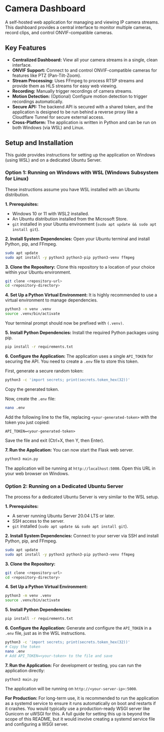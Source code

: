 # Camera Dashboard

A self-hosted web application for managing and viewing IP camera streams. This dashboard provides a central interface to monitor multiple cameras, record clips, and control ONVIF-compatible cameras.

## Key Features

- **Centralized Dashboard:** View all your camera streams in a single, clean interface.
- **ONVIF Support:** Connect to and control ONVIF-compatible cameras for features like PTZ (Pan-Tilt-Zoom).
- **Stream Processing:** Uses FFmpeg to process RTSP streams and provide them as HLS streams for easy web viewing.
- **Recording:** Manually trigger recordings of camera streams.
- **Motion Detection:** (Optional) Configure motion detection to trigger recordings automatically.
- **Secure API:** The backend API is secured with a shared token, and the application is designed to be run behind a reverse proxy like a Cloudflare Tunnel for secure external access.
- **Cross-Platform:** The application is written in Python and can be run on both Windows (via WSL) and Linux.

## Setup and Installation

This guide provides instructions for setting up the application on Windows (using WSL) and on a dedicated Ubuntu Server.

### Option 1: Running on Windows with WSL (Windows Subsystem for Linux)

These instructions assume you have WSL installed with an Ubuntu distribution.

**1. Prerequisites:**
   - Windows 10 or 11 with WSL2 installed.
   - An Ubuntu distribution installed from the Microsoft Store.
   - `git` installed in your Ubuntu environment (`sudo apt update && sudo apt install git`).

**2. Install System Dependencies:**
   Open your Ubuntu terminal and install Python, pip, and FFmpeg.
   ```bash
   sudo apt update
   sudo apt install -y python3 python3-pip python3-venv ffmpeg
   ```

**3. Clone the Repository:**
   Clone this repository to a location of your choice within your Ubuntu environment.
   ```bash
   git clone <repository-url>
   cd <repository-directory>
   ```

**4. Set Up a Python Virtual Environment:**
   It is highly recommended to use a virtual environment to manage dependencies.
   ```bash
   python3 -m venv .venv
   source .venv/bin/activate
   ```
   Your terminal prompt should now be prefixed with `(.venv)`.

**5. Install Python Dependencies:**
   Install the required Python packages using pip.
   ```bash
   pip install -r requirements.txt
   ```

**6. Configure the Application:**
   The application uses a single `API_TOKEN` for securing the API. You need to create a `.env` file to store this token.

   First, generate a secure random token:
   ```bash
   python3 -c 'import secrets; print(secrets.token_hex(32))'
   ```
   Copy the generated token.

   Now, create the `.env` file:
   ```bash
   nano .env
   ```
   Add the following line to the file, replacing `<your-generated-token>` with the token you just copied:
   ```
   API_TOKEN=<your-generated-token>
   ```
   Save the file and exit (Ctrl+X, then Y, then Enter).

**7. Run the Application:**
   You can now start the Flask web server.
   ```bash
   python3 main.py
   ```
   The application will be running at `http://localhost:5000`. Open this URL in your web browser on Windows.

### Option 2: Running on a Dedicated Ubuntu Server

The process for a dedicated Ubuntu Server is very similar to the WSL setup.

**1. Prerequisites:**
   - A server running Ubuntu Server 20.04 LTS or later.
   - SSH access to the server.
   - `git` installed (`sudo apt update && sudo apt install git`).

**2. Install System Dependencies:**
   Connect to your server via SSH and install Python, pip, and FFmpeg.
   ```bash
   sudo apt update
   sudo apt install -y python3 python3-pip python3-venv ffmpeg
   ```

**3. Clone the Repository:**
   ```bash
   git clone <repository-url>
   cd <repository-directory>
   ```

**4. Set Up a Python Virtual Environment:**
   ```bash
   python3 -m venv .venv
   source .venv/bin/activate
   ```

**5. Install Python Dependencies:**
   ```bash
   pip install -r requirements.txt
   ```

**6. Configure the Application:**
   Generate and configure the `API_TOKEN` in a `.env` file, just as in the WSL instructions.
   ```bash
   python3 -c 'import secrets; print(secrets.token_hex(32))'
   # Copy the token
   nano .env
   # Add API_TOKEN=<your-token> to the file and save
   ```

**7. Run the Application:**
   For development or testing, you can run the application directly:
   ```bash
   python3 main.py
   ```
   The application will be running on `http://<your-server-ip>:5000`.

   **For Production:**
   For long-term use, it is recommended to run the application as a systemd service to ensure it runs automatically on boot and restarts if it crashes. You would typically use a production-ready WSGI server like Gunicorn or uWSGI for this. A full guide for setting this up is beyond the scope of this README, but it would involve creating a systemd service file and configuring a WSGI server.
